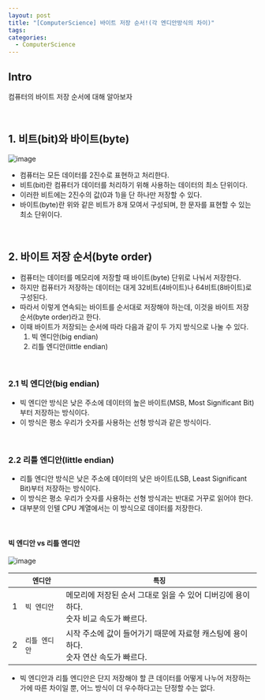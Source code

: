 ```yaml
---
layout: post
title: "[ComputerScience] 바이트 저장 순서!(각 엔디안방식의 차이)"
tags: 
categories:
  - ComputerScience
---
```


## Intro
컴퓨터의 바이트 저장 순서에 대해 알아보자

<br/>

## 1. 비트(bit)와 바이트(byte)

![image](https://user-images.githubusercontent.com/51254582/164886931-c7517f06-dafe-4fcf-bfbf-d097c9d4322f.png)

 - 컴퓨터는 모든 데이터를 2진수로 표현하고 처리한다.
 - 비트(bit)란 컴퓨터가 데이터를 처리하기 위해 사용하는 데이터의 최소 단위이다.
 - 이러한 비트에는 2진수의 값(0과 1)을 단 하나만 저장할 수 있다.
 - 바이트(byte)란 위와 같은 비트가 8개 모여서 구성되며, 한 문자를 표현할 수 있는 최소 단위이다.

<br/>

## 2. 바이트 저장 순서(byte order)

 - 컴퓨터는 데이터를 메모리에 저장할 때 바이트(byte) 단위로 나눠서 저장한다.
 - 하지만 컴퓨터가 저장하는 데이터는 대게 32비트(4바이트)나 64비트(8바이트)로 구성된다.
 - 따라서 이렇게 연속되는 바이트를 순서대로 저장해야 하는데, 이것을 바이트 저장 순서(byte order)라고 한다.
 - 이때 바이트가 저장되는 순서에 따라 다음과 같이 두 가지 방식으로 나눌 수 있다. <br/>
	1) 빅 엔디안(big endian) <br/>
	2) 리틀 엔디안(little endian) <br/>

<br/>

### 2.1 빅 엔디안(big endian)

 - 빅 엔디안 방식은 낮은 주소에 데이터의 높은 바이트(MSB, Most Significant Bit)부터 저장하는 방식이다.
 - 이 방식은 평소 우리가 숫자를 사용하는 선형 방식과 같은 방식이다.

<br/>

### 2.2 리틀 엔디안(little endian)

 - 리틀 엔디안 방식은 낮은 주소에 데이터의 낮은 바이트(LSB, Least Significant Bit)부터 저장하는 방식이다.
 - 이 방식은 평소 우리가 숫자를 사용하는 선형 방식과는 반대로 거꾸로 읽어야 한다.
 - 대부분의 인텔 CPU 계열에서는 이 방식으로 데이터를 저장한다.

<br/>

#### 빅 엔디안 vs 리틀 엔디안

![image](https://user-images.githubusercontent.com/51254582/164887424-7966c13c-79b8-42be-9313-7f87d6def85b.png)

||`엔디안`|`특징`|
|---|---|---|
|1|`빅 엔디안`|메모리에 저장된 순서 그대로 읽을 수 있어 디버깅에 용이하다. <br/> 숫자 비교 속도가 빠르다.|
|2|`리틀 엔디안`|시작 주소에 값이 들어가기 때문에 자료형 캐스팅에 용이하다. <br/> 숫자 연산 속도가 빠르다.|
 
 - 빅 엔디안과 리틀 엔디안은 단지 저장해야 할 큰 데이터를 어떻게 나누어 저장하는가에 따른 차이일 뿐, 어느 방식이 더 우수하다고는 단정할 수는 없다.
